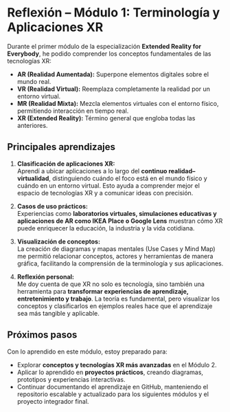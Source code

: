 # Reflexión – Módulo 1: Terminología y Aplicaciones XR

Durante el primer módulo de la especialización **Extended Reality for Everybody**, he podido comprender los conceptos fundamentales de las tecnologías XR:  
- **AR (Realidad Aumentada):** Superpone elementos digitales sobre el mundo real.  
- **VR (Realidad Virtual):** Reemplaza completamente la realidad por un entorno virtual.  
- **MR (Realidad Mixta):** Mezcla elementos virtuales con el entorno físico, permitiendo interacción en tiempo real.  
- **XR (Extended Reality):** Término general que engloba todas las anteriores.

## Principales aprendizajes

1. **Clasificación de aplicaciones XR:**  
   Aprendí a ubicar aplicaciones a lo largo del **continuo realidad–virtualidad**, distinguiendo cuándo el foco está en el mundo físico y cuándo en un entorno virtual. Esto ayuda a comprender mejor el espacio de tecnologías XR y a comunicar ideas con precisión.

2. **Casos de uso prácticos:**  
   Experiencias como **laboratorios virtuales, simulaciones educativas y aplicaciones de AR como IKEA Place o Google Lens** muestran cómo XR puede enriquecer la educación, la industria y la vida cotidiana.

3. **Visualización de conceptos:**  
   La creación de diagramas y mapas mentales (Use Cases y Mind Map) me permitió relacionar conceptos, actores y herramientas de manera gráfica, facilitando la comprensión de la terminología y sus aplicaciones.

4. **Reflexión personal:**  
   Me doy cuenta de que XR no solo es tecnología, sino también una herramienta para **transformar experiencias de aprendizaje, entretenimiento y trabajo**. La teoría es fundamental, pero visualizar los conceptos y clasificarlos en ejemplos reales hace que el aprendizaje sea más tangible y aplicable.

## Próximos pasos

Con lo aprendido en este módulo, estoy preparado para:  
- Explorar **conceptos y tecnologías XR más avanzadas** en el Módulo 2.  
- Aplicar lo aprendido en **proyectos prácticos**, creando diagramas, prototipos y experiencias interactivas.  
- Continuar documentando el aprendizaje en GitHub, manteniendo el repositorio escalable y actualizado para los siguientes módulos y el proyecto integrador final.
